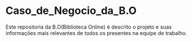 # Caso_de_Negocio_da_B.O
Este repositoria da B.O(Biblioteca Online) é descrito o projeto e suas informações mais relevantes de todos os presentes na equipe de trabalho. 
